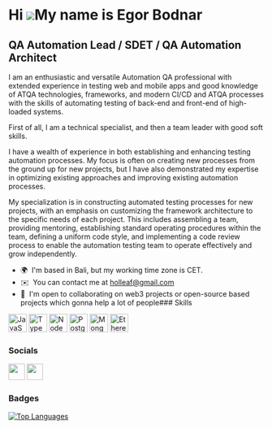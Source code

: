 Hi ![](https://user-images.githubusercontent.com/18350557/176309783-0785949b-9127-417c-8b55-ab5a4333674e.gif)My name is Egor Bodnar
===================================================================================================================================

QA Automation Lead / SDET / QA Automation Architect
---------------------------------------------------

 I am an enthusiastic and versatile Automation QA professional with extended experience in testing web and mobile apps and good knowledge of ATQA technologies, frameworks, and modern CI/CD and ATQA processes with the skills of automating testing of back-end and front-end of high-loaded systems. 
 
 First of all, I am a technical specialist, and then a team leader with good soft skills.

 I have a wealth of experience in both establishing and enhancing testing automation processes. My focus is often on creating new processes from the ground up for new projects, but I have also demonstrated my expertise in optimizing existing approaches and improving existing automation processes.

 My specialization is in constructing automated testing processes for new projects, with an emphasis on customizing the framework architecture to the specific needs of each project. This includes assembling a team, providing mentoring, establishing standard operating procedures within the team, defining a uniform code style, and implementing a code review process to enable the automation testing team to operate effectively and grow independently.

*   🌍  I'm based in Bali, but my working time zone is CET.
*   ✉️  You can contact me at [holleaf@gmail.com](mailto:holleaf@gmail.com)
*   🤝  I'm open to collaborating on web3 projects or open-source based projects which gonna help a lot of people### Skills 
<p align="left">
<a href="https://developer.mozilla.org/en-US/docs/Web/JavaScript" target="_blank" rel="noreferrer"><img src="https://raw.githubusercontent.com/danielcranney/readme-generator/main/public/icons/skills/javascript-colored.svg" width="36" height="36" alt="JavaScript" /></a>
<a href="https://www.typescriptlang.org/" target="_blank" rel="noreferrer"><img src="https://raw.githubusercontent.com/danielcranney/readme-generator/main/public/icons/skills/typescript-colored.svg" width="36" height="36" alt="TypeScript" /></a>
<a href="https://nodejs.org/en/" target="_blank" rel="noreferrer"><img src="https://raw.githubusercontent.com/danielcranney/readme-generator/main/public/icons/skills/nodejs-colored.svg" width="36" height="36" alt="NodeJS" /></a>
<a href="https://www.postgresql.org/" target="_blank" rel="noreferrer"><img src="https://raw.githubusercontent.com/danielcranney/readme-generator/main/public/icons/skills/postgresql-colored.svg" width="36" height="36" alt="PostgreSQL" /></a>
<a href="https://www.mongodb.com/" target="_blank" rel="noreferrer"><img src="https://raw.githubusercontent.com/danielcranney/readme-generator/main/public/icons/skills/mongodb-colored.svg" width="36" height="36" alt="MongoDB" /></a>
<a href="https://ethereum.org/en/" target="_blank" rel="noreferrer"><img src="https://raw.githubusercontent.com/danielcranney/readme-generator/main/public/icons/skills/ethereum-colored.svg" width="36" height="36" alt="Ethereum" /></a>
</p>
                    
### Socials

<p align="left"> <a href="https://www.github.com/EgorBodnar" target="_blank" rel="noreferrer"><img src="https://raw.githubusercontent.com/danielcranney/readme-generator/main/public/icons/socials/github.svg" width="32" height="32" /></a> <a href="https://www.linkedin.com/in/egorbodnar/" target="_blank" rel="noreferrer"><img src="https://raw.githubusercontent.com/danielcranney/readme-generator/main/public/icons/socials/linkedin.svg" width="32" height="32" /></a></p>

### Badges

<a href="https://github.com/EgorBodnar" align="left"><img src="https://github-readme-stats.vercel.app/api/top-langs/?username=EgorBodnar&langs_count=10&title_color=0891b2&text_color=ffffff&icon_color=0891b2&bg_color=1c1917&hide_border=true&locale=en&custom_title=Top%20%Languages" alt="Top Languages" /></a>

